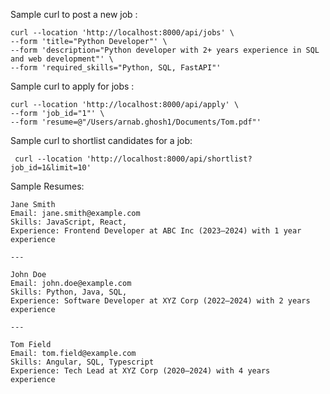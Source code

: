 Sample curl to post a new job :

```
curl --location 'http://localhost:8000/api/jobs' \
--form 'title="Python Developer"' \
--form 'description="Python developer with 2+ years experience in SQL and web development"' \
--form 'required_skills="Python, SQL, FastAPI"'
```

Sample curl to apply for jobs :
```
curl --location 'http://localhost:8000/api/apply' \
--form 'job_id="1"' \
--form 'resume=@"/Users/arnab.ghosh1/Documents/Tom.pdf"'
```

Sample curl to shortlist candidates for a job:
```
 curl --location 'http://localhost:8000/api/shortlist?job_id=1&limit=10'
```



Sample Resumes:

``` 
Jane Smith
Email: jane.smith@example.com
Skills: JavaScript, React,
Experience: Frontend Developer at ABC Inc (2023–2024) with 1 year
experience

---

John Doe
Email: john.doe@example.com
Skills: Python, Java, SQL,
Experience: Software Developer at XYZ Corp (2022–2024) with 2 years
experience

---

Tom Field
Email: tom.field@example.com
Skills: Angular, SQL, Typescript
Experience: Tech Lead at XYZ Corp (2020–2024) with 4 years
experience
```
